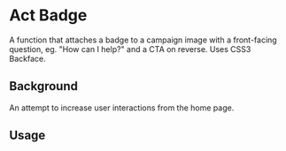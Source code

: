 # Act Badge

A function that attaches a badge to a campaign image with a front-facing question, eg. "How can I help?" and a CTA on reverse. Uses CSS3 Backface.

## Background

An attempt to increase user interactions from the home page.

## Usage



